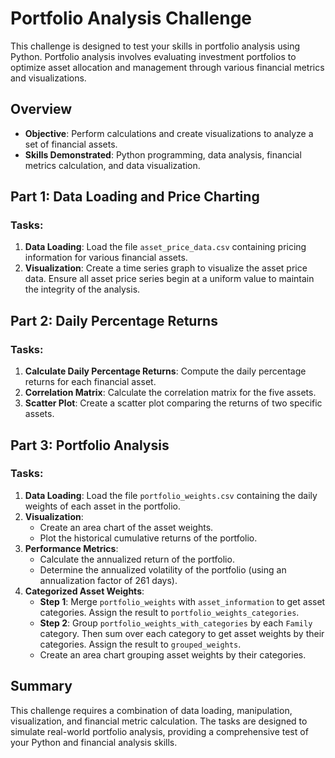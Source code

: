 # Portfolio Analysis Challenge

This challenge is designed to test your skills in portfolio analysis using Python. Portfolio analysis involves evaluating investment portfolios to optimize asset allocation and management through various financial metrics and visualizations.

## Overview

- **Objective**: Perform calculations and create visualizations to analyze a set of financial assets.
- **Skills Demonstrated**: Python programming, data analysis, financial metrics calculation, and data visualization.

## Part 1: Data Loading and Price Charting

### Tasks:
1. **Data Loading**: Load the file `asset_price_data.csv` containing pricing information for various financial assets.
2. **Visualization**: Create a time series graph to visualize the asset price data. Ensure all asset price series begin at a uniform value to maintain the integrity of the analysis.

## Part 2: Daily Percentage Returns

### Tasks:
1. **Calculate Daily Percentage Returns**: Compute the daily percentage returns for each financial asset.
2. **Correlation Matrix**: Calculate the correlation matrix for the five assets.
3. **Scatter Plot**: Create a scatter plot comparing the returns of two specific assets.

## Part 3: Portfolio Analysis

### Tasks:
1. **Data Loading**: Load the file `portfolio_weights.csv` containing the daily weights of each asset in the portfolio.
2. **Visualization**:
   - Create an area chart of the asset weights.
   - Plot the historical cumulative returns of the portfolio.
3. **Performance Metrics**:
   - Calculate the annualized return of the portfolio.
   - Determine the annualized volatility of the portfolio (using an annualization factor of 261 days).
4. **Categorized Asset Weights**:
   - **Step 1**: Merge `portfolio_weights` with `asset_information` to get asset categories. Assign the result to `portfolio_weights_categories`.
   - **Step 2**: Group `portfolio_weights_with_categories` by each `Family` category. Then sum over each category to get asset weights by their categories. Assign the result to `grouped_weights`.
   - Create an area chart grouping asset weights by their categories.

## Summary

This challenge requires a combination of data loading, manipulation, visualization, and financial metric calculation. The tasks are designed to simulate real-world portfolio analysis, providing a comprehensive test of your Python and financial analysis skills.